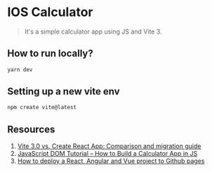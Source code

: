 # IOS Calculator

> It's a simple calculator app using JS and Vite 3.

## How to run locally?

```bash
yarn dev
```

## Setting up a new vite env

```bash
npm create vite@latest
```


## Resources

1. [Vite 3.0 vs. Create React App: Comparison and migration guide](https://blog.logrocket.com/vite-3-vs-create-react-app-comparison-migration-guide/)
2. [JavaScript DOM Tutorial – How to Build a Calculator App in JS](https://www.freecodecamp.org/news/javascript-dom-build-a-calculator-app/)
3. [How to deploy a React, Angular and Vue project to Github pages](https://deepinder.me/how-to-deploy-a-react-angular-vue-project-to-github-pages)
